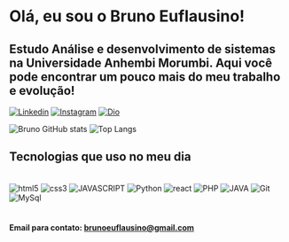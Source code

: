  # Olá, eu sou o Bruno Euflausino!
## Estudo Análise e desenvolvimento de sistemas na Universidade Anhembi Morumbi. Aqui você pode encontrar um pouco mais do meu trabalho e evolução!

[![Linkedin](https://img.shields.io/badge/LinkedIn-0077B5?style=for-the-badge&logo=linkedin&logoColor=white)](https://www.linkedin.com/in/bruno-euflausino-597b912a7/)
[![Instagram](https://img.shields.io/badge/Instagram-E4405F?style=for-the-badge&logo=instagram&logoColor=white)](https://www.instagram.com/obrunoeuflausino/)
[![Dio](https://img.shields.io/badge/Dio-ededed?style=for-the-badge&logo=dio&logoColor=black)](https://web.dio.me/users/brunoeuflausino?tab=achievements)

![Bruno GitHub stats](https://github-readme-stats.vercel.app/api?username=Euflausino&show_icons=true&theme=radical)
![Top Langs](https://github-readme-stats.vercel.app/api/top-langs/?username=Euflausino&layout=compact&theme=radical)


## Tecnologias que uso no meu dia

<div style="display: inline_block, align-items:center"><br/>
    <img align="center" alt="html5" src="https://img.shields.io/badge/HTML5-323330?style=for-the-badge&logo=html5&logoColor=white" />
    <img align="center" alt="css3" src="https://img.shields.io/badge/CSS3-323330?style=for-the-badge&logo=css3&logoColor=white" />
    <img align="center" alt="JAVASCRIPT" src="https://img.shields.io/badge/JavaScript-323330?style=for-the-badge&logo=javascript&logoColor=white" />
    <img align="center" alt="Python" src="https://img.shields.io/badge/Python-323330?style=for-the-badge&logo=Python&logoColor=white" />
    <img align="center" alt="react" src="https://img.shields.io/badge/REACT-323330?style=for-the-badge&logo=react&logoColor=white" />
    <img align="center" alt="PHP" src="https://img.shields.io/badge/PHP-323330?style=for-the-badge&logo=php&logoColor=white" />
    <img align="center" alt="JAVA" src="https://img.shields.io/badge/java-323330?style=for-the-badge&logo=java&logoColor=white" />
    <img align="center" alt="Git" src="https://img.shields.io/badge/git-323330?style=for-the-badge&logo=git&logoColor=white" />
    <img align="center" alt="MySql" src="https://img.shields.io/badge/mysql-323330?style=for-the-badge&logo=mysql&logoColor=white" />
</div><br/>

#### Email para contato: brunoeuflausino@gmail.com


